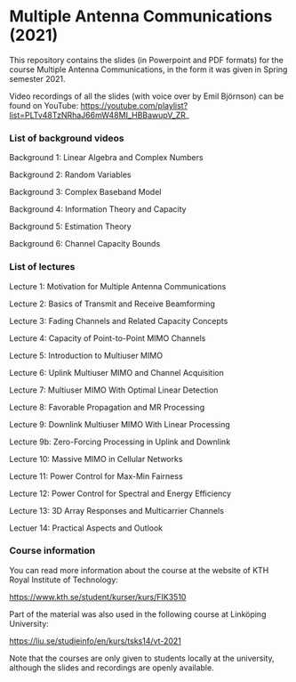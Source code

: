 # Multiple Antenna Communications (2021)

This repository contains the slides (in Powerpoint and PDF formats) for the course Multiple Antenna Communications, in the form it was given in Spring semester 2021.

Video recordings of all the slides (with voice over by Emil Björnson) can be found on YouTube: https://youtube.com/playlist?list=PLTv48TzNRhaJ66mW48MI_HBBawupV_ZR_


<h3>List of background videos</h3>

Background 1: Linear Algebra and Complex Numbers

Background 2: Random Variables

Background 3: Complex Baseband Model

Background 4: Information Theory and Capacity

Background 5: Estimation Theory

Background 6: Channel Capacity Bounds


<h3>List of lectures</h3>

Lecture 1: Motivation for Multiple Antenna Communications

Lecture 2: Basics of Transmit and Receive Beamforming

Lecture 3: Fading Channels and Related Capacity Concepts

Lecture 4: Capacity of Point-to-Point MIMO Channels

Lecture 5: Introduction to Multiuser MIMO

Lecture 6: Uplink Multiuser MIMO and Channel Acquisition

Lecture 7: Multiuser MIMO With Optimal Linear Detection

Lecture 8: Favorable Propagation and MR Processing

Lecture 9: Downlink Multiuser MIMO With Linear Processing

Lecture 9b: Zero-Forcing Processing in Uplink and Downlink

Lecture 10: Massive MIMO in Cellular Networks

Lecture 11: Power Control for Max-Min Fairness

Lecture 12: Power Control for Spectral and Energy Efficiency

Lecture 13: 3D Array Responses and Multicarrier Channels

Lectuer 14: Practical Aspects and Outlook

<h3>Course information</h3>

You can read more information about the course at the website of KTH Royal Institute of Technology:

https://www.kth.se/student/kurser/kurs/FIK3510

Part of the material was also used in the following course at Linköping University:

https://liu.se/studieinfo/en/kurs/tsks14/vt-2021

Note that the courses are only given to students locally at the university, although the slides and recordings are openly available.
